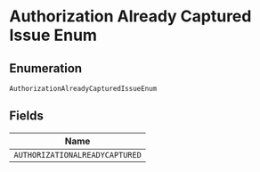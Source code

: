 
# Authorization Already Captured Issue Enum

## Enumeration

`AuthorizationAlreadyCapturedIssueEnum`

## Fields

| Name |
|  --- |
| `AUTHORIZATIONALREADYCAPTURED` |

